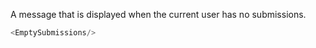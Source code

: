 A message that is displayed when the current user has no submissions.

```js
<EmptySubmissions/>
```
